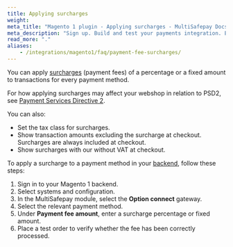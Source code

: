 ```yaml
---
title: Applying surcharges
weight:
meta_title: "Magento 1 plugin - Applying surcharges - MultiSafepay Docs"
meta_description: "Sign up. Build and test your payments integration. Explore our products and services. Use our API Reference, SDKs, and wrappers. Get support."
read_more: "."
aliases: 
    - /integrations/magento1/faq/payment-fee-surcharges/
---
```


You can apply [surcharges](/faq/general/multisafepay-glossary/#surcharge) (payment fees) of a percentage or a fixed amount to transactions for every payment method.

For how applying surcharges may affect your webshop in relation to PSD2, see [Payment Services Directive 2](/security-and-legal/payment-regulations/about-payment-service-directive-2).

You can also:

- Set the tax class for surcharges.
- Show transaction amounts excluding the surcharge at checkout. Surcharges are always included at checkout.
- Show surcharges with our without VAT at checkout.

To apply a surcharge to a payment method in your [backend](/getting-started/glossary/#backend), follow these steps:

1. Sign in to your Magento 1 backend.
2. Select systems and configuration.
3. In the MultiSafepay module, select the **Option connect** gateway.
4. Select the relevant payment method.
5. Under **Payment fee amount**, enter a surcharge percentage or fixed amount. 
6. Place a test order to verify whether the fee has been correctly processed.